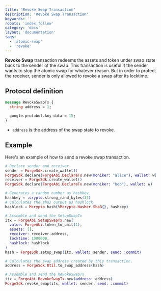 ```yaml
---
title: 'Revoke Swap Transaction'
description: 'Revoke Swap Transaction'
keywords: ''
robots: 'index,follow'
category: 'docs'
layout: 'documentation'
tags:
  - 'atomic-swap'
  - 'revoke'
---
```


**Revoke Swap** transaction redeems the assets and token under swap state back to the sender of the swap. This transaction is useful if the sender wants to stop the atomic swap for whatever reason. But in order to protect the receiver, sender is only allowed to revoke a swap after its locktime.

## Protocol definition

```protobuf
message RevokeSwapTx {
  string address = 1;

  google.protobuf.Any data = 15;
}
```

- `address` is the address of the swap state to revoke.

## Example

Here's an example of how to send a revoke swap transaction.

```elixir
# Declare sender and receiver
sender = ForgeSdk.create_wallet()
ForgeSdk.declare(ForgeAbi.DeclareTx.new(moniker: "alice"), wallet: w)
receiver = ForgeSdk.create_wallet()
ForgeSdk.declare(ForgeAbi.DeclareTx.new(moniker: "bob"), wallet: w)

# Generates a random number as hashkey.
hashkey = :crypto.strong_rand_bytes(32)
# Calculates the sha3 output as hashlock.
hashlock = Mcrypto.hash(%Mcrypto.Hasher.Sha3{}, hashkey)

# Assemble and send the SetupSwapTx
itx = ForgeAbi.SetupSwapTx.new(
  value: ForgeAbi.token_to_unit(1),
  assets: [],
  receiver: receiver.address,
  locktime: 1000000,
  hashlock: hashlock
)
hash = ForgeSdk.setup_swap(itx, wallet: sender, send: :commit)

# Calculates the swap address created by this transaction.
address = ForgeSdk.Util.to_swap_address(hash)

# Assemble and send the RevokeSwapTx
itx = ForgeAbi.RevokeSwapTx.new(address: address)
ForgeSdk.revoke_swap(itx, wallet: sender, send: :commit)
```
